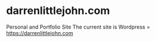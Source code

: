 # darrenlittlejohn.com
Personal and Portfolio Site
The current site is Wordpress = https://darrenlittlejohn.com

